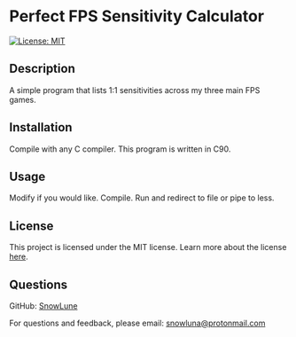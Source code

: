 # Perfect FPS Sensitivity Calculator
[![License: MIT](https://img.shields.io/badge/License-MIT-yellow.svg)](https://opensource.org/licenses/MIT)
## Description
A simple program that lists 1:1 sensitivities across my three main FPS games.

## Installation
Compile with any C compiler. This program is written in C90.

## Usage
Modify if you would like. Compile. Run and redirect to file or pipe to less.

## License
This project is licensed under the MIT license.
Learn more about the license [here](https://opensource.org/licenses/MIT).

## Questions
GitHub: [SnowLune](https://github.com/SnowLune)

For questions and feedback, please email: [snowluna@protonmail.com](mailto:snowluna@protonmail.com)

